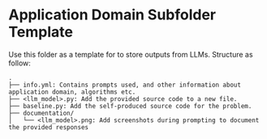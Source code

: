 # Application Domain Subfolder Template
Use this folder as a template for to store outputs from LLMs. Structure as follow:

```
.
├── info.yml: Contains prompts used, and other information about application domain, algorithms etc. 
├── <llm_model>.py: Add the provided source code to a new file. 
├── baseline.py: Add the self-produced source code for the problem.
├── documentation/
│   └── <llm_model>.png: Add screenshots during prompting to document the provided responses
```
